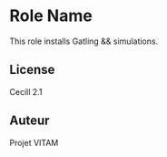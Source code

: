 Role Name
=========

This role installs Gatling && simulations.

License
-------

Cecill 2.1

Auteur
------

Projet VITAM
